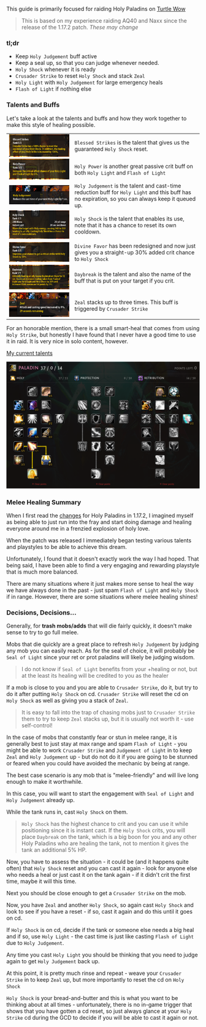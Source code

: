 
This guide is primarily focused for raiding Holy Paladins on [Turtle Wow](https://turtle-wow.com)

> This is based on my experience raiding AQ40 and Naxx since the release of the 1.17.2 patch. *These may change*

### tl;dr

- Keep `Holy Judgement` buff active
- Keep a seal up, so that you can judge whenever needed.
- `Holy Shock` whenever it is ready
- `Crusader Strike` to reset `Holy Shock` and stack `Zeal`
- `Holy Light` with `Holy Judgement` for large emergency heals
- `Flash of Light` if nothing else 

### Talents and Buffs

Let's take a look at the talents and buffs and how they work together to make this style of healing possible.

|           |            |
|-----------|------------|
|<img src="images/blessed-strikes-talent.png"  style="float: left;">|`Blessed Strikes` is the talent that gives us the guaranteed `Holy Shock` reset.|
|<img src="images/holy-power-talent.png">|`Holy Power` is another great passive crit buff on both `Holy Light` and `Flash of Light`|
|<img src="images/holy-judgement-buff.png">|`Holy Judgement` is the talent and cast-time reduction buff for `Holy Light` and this buff has no expiration, so you can always keep it queued up.|
|<img src="images/holy-shock-talent.png">|`Holy Shock` is the talent that enables its use, note that it has a chance to reset its own cooldown.|
|<img src="images/divine-favor-talent.png">|`Divine Favor` has been redesigned and now just gives you a straight-up 30% added crit chance to `Holy Shock`|
|<img src="images/daybreak-talent.png">|`Daybreak` is the talent and also the name of the buff that is put on your target if you crit.|
|<img src="images/zeal-buff.png">|`Zeal` stacks up to three times. This buff is triggered by `Crusader Strike`

For an honorable mention, there is a small smart-heal that comes from using `Holy Strike`, but honestly I have found that I never have a good time to use it in raid. It is very nice in solo content, however. 

[My current talents](https://talents.turtle-wow.org/paladin?points=AoaAYQFQpAYoBAAAAAAAAAAAAAAAFoQAACAAAAAAAAA%3D)

![talents](images/talent-tree.png)

### Melee Healing Summary

When I first read the [changes](https://forum.turtle-wow.org/viewtopic.php?p=102974#p102969) for Holy Paladins in 1.17.2, I imagined myself as being able to just run into the fray and start doing damage and healing everyone around me in a frenzied explosion of holy love.

When the patch was released I immediately began testing various talents and playstyles to be able to achieve this dream.

Unfortunately, I found that it doesn't exactly work the way I had hoped. That being said, I have been able to find a very engaging and rewarding playstyle that is much more balanced.

There are many situations where it just makes more sense to heal the way we have always done in the past - just spam `Flash of Light` and `Holy Shock` if in range. However, there are some situations where melee healing shines! 

### Decisions, Decisions...

Generally, for **trash mobs/adds** that will die fairly quickly, it doesn't make sense to try to go full melee. 

Mobs that die quickly are a great place to refresh `Holy Judgement` by judging any mob you can easily reach. As for the seal of choice, it will probably be `Seal of Light` since your ret or prot paladins will likely be judging wisdom. 
> I do not know if `Seal of Light` benefits from your +healing or not, but at the least its healing will be credited to you as the healer

If a mob is close to you and you are able to `Crusader Strike`, do it, but try to do it after putting `Holy Shock` on cd. `Crusader Strike` will reset the cd on `Holy Shock` as well as giving you a stack of `Zeal`.
> It is easy to fall into the trap of chasing mobs just to `Crusader Strike` them to try to keep `Zeal` stacks up, but it is usually not worth it - use self-control!

In the case of mobs that constantly fear or stun in melee range, it is generally best to just stay at max range and spam `Flash of Light` - you might be able to work `Crusader Strike` and `Judgement of Light` in to keep `Zeal` and `Holy Judgement` up - but do not do it if you are going to be stunned or feared when you could have avoided the mechanic by being at range.

The best case scenario is any mob that is "melee-friendly" and will live long enough to make it worthwhile. 

In this case, you will want to start the engagement with `Seal of Light` and `Holy Judgement` already up.

While the tank runs in, cast `Holy Shock` on them.
> `Holy Shock` has the highest chance to crit and you can use it while positioning since it is instant cast. If the `Holy Shock` crits, you will place `Daybreak` on the tank, which is a big boon for you and any other Holy Paladins who are healing the tank, not to mention it gives the tank an additional 5% HP.

Now, you have to assess the situation - it could be (and it happens quite often) that `Holy Shock` reset and you can cast it again - look for anyone else who needs a heal or just cast it on the tank again - if it didn't crit the first time, maybe it will this time.

Next you should be close enough to get a `Crusader Strike` on the mob. 

Now, you have `Zeal` and another `Holy Shock`, so again cast `Holy Shock` and look to see if you have a reset - if so, cast it again and do this until it goes on cd.

If `Holy Shock` is on cd, decide if the tank or someone else needs a big heal and if so, use `Holy Light` - the cast time is just like casting `Flash of Light` due to `Holy Judgement`.

Any time you cast `Holy Light` you should be thinking that you need to judge again to get `Holy Judgement` back up.

At this point, it is pretty much rinse and repeat - weave your `Crusader Strike` in to keep `Zeal` up, but more importantly to reset the cd on `Holy Shock`

`Holy Shock` is your bread-and-butter and this is what you want to be thinking about at all times - unfortunately, there is no in-game trigger that shows that you have gotten a cd reset, so just always glance at your `Holy Strike` cd during the GCD to decide if you will be able to cast it again or not.

